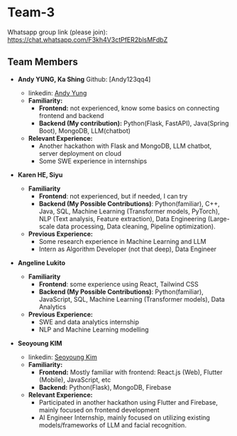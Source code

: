 # Team-3

Whatsapp group link (please join): <https://chat.whatsapp.com/F3kh4V3ctPfER2blsMFdbZ>

## Team Members

- **Andy YUNG, Ka Shing** Github: [Andy123qq4]
  <!-- - Github: [Andy123qq4](https://github.com/Andy123qq4) -->
  - linkedin: [Andy Yung](https://www.linkedin.com/in/andy-yung-969487240/)
  - **Familiarity:**
    - **Frontend:** not experienced, know some basics on connecting frontend and backend
    - **Backend (My contribution):** Python(Flask, FastAPI), Java(Spring Boot), MongoDB, LLM(chatbot)
  - **Relevant Experience:**
    - Another hackathon with Flask and MongoDB, LLM chatbot, server deployment on cloud
    - Some SWE experience in internships

- **Karen HE, Siyu**
  - **Familiarity**
    - **Frontend**: not experienced, but if needed, I can try
    - **Backend (My Possible Contributions)**:
      Python(familiar), C++, Java, SQL,
      Machine Learning (Transformer models, PyTorch),
      NLP (Text analysis, Feature extraction),
      Data Engineering (Large-scale data processing, Data cleaning, Pipeline optimization).
  - **Previous Experience:**
    - Some research experience in Machine Learning and LLM
    - Intern as Algorithm Developer (not that deep), Data Engineer

- **Angeline Lukito**
  - **Familiarity**
    - **Frontend**: some experience using React, Tailwind CSS
    - **Backend (My Possible Contributions)**:
      Python(familiar), JavaScript, SQL, Machine Learning (Transformer models), Data Analytics
  - **Previous Experience:**
    - SWE and data analytics internship
    - NLP and Machine Learning modelling
   
- **Seoyoung KIM**
  - linkedin: [Seoyoung Kim](https://www.linkedin.com/in/seoyoungkim03/)
  - **Familiarity:**
    - **Frontend:** Mostly familiar with frontend: React.js (Web), Flutter (Mobile), JavaScript, etc
    - **Backend:** Python(Flask), MongoDB, Firebase
  - **Relevant Experience:**
    - Participated in another hackathon using Flutter and Firebase, mainly focused on frontend development
    - AI Engineer Internship, mainly focused on utilizing existing models/frameworks of LLM and facial recognition. 

   

